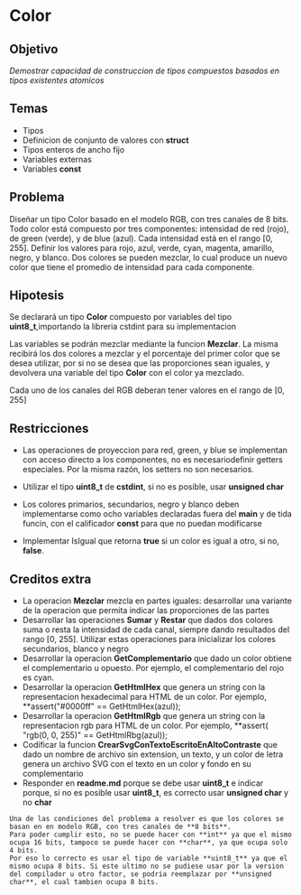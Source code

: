 # Color
## Objetivo
_Demostrar capacidad de construccion de tipos compuestos basados en tipos existentes atomicos_

## Temas
* Tipos
* Definicion de conjunto de valores con **struct**
* Tipos enteros de ancho fijo
* Variables externas
* Variables **const**

## Problema
Diseñar un tipo Color basado en el modelo RGB, con tres canales de 8 bits.
Todo color está compuesto por tres componentes: intensidad de red (rojo), de green (verde), y de blue (azul). Cada intensidad está en el rango [0, 255].
Definir los valores para rojo, azul, verde, cyan, magenta, amarillo, negro, y blanco. Dos colores se pueden mezclar, lo cual produce un nuevo color que tiene el promedio de intensidad para cada componente.

## Hipotesis
Se declarará un tipo **Color** compuesto por variables del tipo **uint8_t**,importando la libreria cstdint para su implementacion

Las variables se podrán mezclar mediante la funcion **Mezclar**. La misma recibirá los dos colores a mezclar y el porcentaje del primer color que se desea utilizar, por si no se desea que las proporciones sean iguales, y devolvera una variable del tipo **Color** con el color ya mezclado.

Cada uno de los canales del RGB deberan tener valores en el rango de [0, 255]

## Restricciones
* Las operaciones de proyeccion para red, green, y blue se implementan con acceso directo a los componentes, no es necesariodefinir getters especiales.
Por la misma razón, los setters no son necesarios.

* Utilizar el tipo **uint8_t** de **cstdint**, si no es posible, usar **unsigned char**

* Los colores primarios, secundarios, negro y blanco deben implementarse como ocho variables declaradas fuera del **main** y de tida funcin, con el calificador **const** para que no puedan modificarse

* Implementar IsIgual que retorna **true** si un color es igual a otro, si no, **false**.

## Creditos extra
* La operacion **Mezclar** mezcla en partes iguales: desarrollar una variante de la operacion que permita indicar las proporciones de las partes
* Desarrollar las operaciones **Sumar** y **Restar** que dados dos colores suma o resta la intensidad de cada canal, siempre dando resultados del rango [0, 255]. Utilizar estas operaciones para inicializar los colores secundarios, blanco y negro
* Desarrollar la operacion **GetComplementario** que dado un color obtiene el complementario u opuesto. Por ejemplo, el complementario del rojo es cyan.
* Desarrollar la operacion **GetHtmlHex** que genera un string con la representacion hexadecimal para HTML de un color. Por ejemplo, **assert("#0000ff" == GetHtmlHex(azul));
* Desarrollar la operacion **GetHtmlRgb** que genera un string con la representacion rgb para HTML de un color. Por ejemplo, **assert( "rgb(0, 0, 255)" == GetHtmlRbg(azul));
* Codificar la funcion **CrearSvgConTextoEscritoEnAltoContraste** que dado un nombre de archivo sin extension, un texto, y un color de letra genera un archivo SVG con el texto en un color y fondo en su complementario
* Responder en **readme.md** porque se debe usar **uint8_t** e indicar porque, si no es posible usar **uint8_t**, es correcto usar **unsigned char** y no **char**

```
Una de las condiciones del problema a resolver es que los colores se basan en en modelo RGB, con tres canales de **8 bits**.
Para poder cumplir esto, no se puede hacer con **int** ya que el mismo ocupa 16 bits, tampoco se puede hacer con **char**, ya que ocupa solo 4 bits.
Por eso lo correcto es usar el tipo de variable **uint8_t** ya que el mismo ocupa 8 bits. Si este ultimo no se pudiese usar por la version del compilador u otro factor, se podria reemplazar por **unsigned char**, el cual tambien ocupa 8 bits.
```